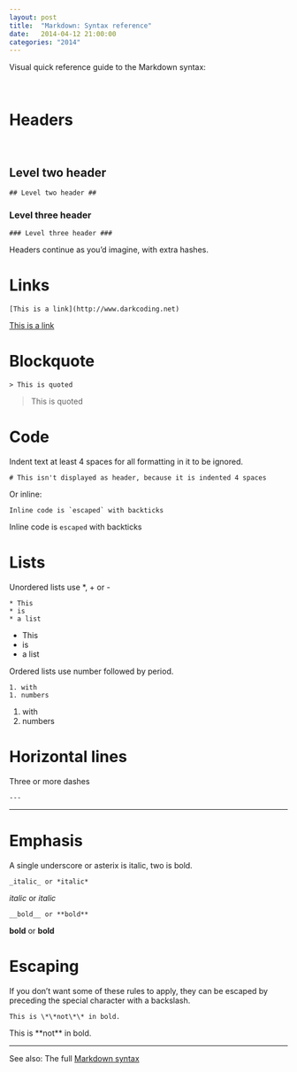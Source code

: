 ```yaml
---
layout: post
title:  "Markdown: Syntax reference"
date:   2014-04-12 21:00:00
categories: "2014"
---
```


Visual quick reference guide to the Markdown syntax:

<br />

# Headers #

<br />

## Level two header ##

    ## Level two header ##

  

### Level three header ###

    ### Level three header ###

  

Headers continue as you’d imagine, with extra hashes.


  

# Links #

    [This is a link](http://www.darkcoding.net)

[This is a link](http://www.darkcoding.net)

  


# Blockquote #

    > This is quoted

> This is quoted

  


# Code #

Indent text at least 4 spaces for all formatting in it to be ignored.

    # This isn't displayed as header, because it is indented 4 spaces

Or inline:

    Inline code is `escaped` with backticks

Inline code is `escaped` with backticks

  


# Lists #

Unordered lists use *, + or -

    * This
    * is
    * a list

* This
* is
* a list

Ordered lists use number followed by period.

    1. with
    1. numbers

1. with
1. numbers

  


# Horizontal lines #

Three or more dashes

    ---

 ---

  


# Emphasis #

A single underscore or asterix is italic, two is bold.

    _italic_ or *italic*

_italic_ or *italic*

    __bold__ or **bold**

__bold__ or **bold**

  


# Escaping #

If you don’t want some of these rules to apply, they can be escaped by preceding the special character with a backslash.

    This is \*\*not\*\* in bold.

This is \*\*not\*\* in bold.

  

 ---

  

See also: The full [Markdown syntax][markdown]

[markdown]: http://daringfireball.net/projects/markdown/syntax
